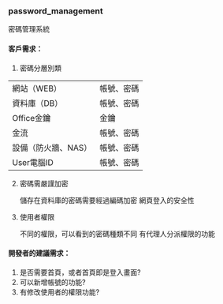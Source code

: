 ### password_management
密碼管理系統

#### 客戶需求：

1. 密碼分層別類

<table>
    <tr>
        <td>網站（WEB）</td>
        <td>帳號、密碼</td>
    </tr>
    <tr>
        <td>資料庫（DB）</td>
        <td>帳號、密碼</td>
    </tr>
    <tr>
        <td>Office金鑰</td>
        <td>金鑰</td>
    </tr>
    <tr>
        <td>金流</td>
        <td>帳號、密碼</td>
    </tr>
    <tr>
        <td>設備（防火牆、NAS）</td>
        <td>帳號、密碼</td>
    </tr>
    <tr>
        <td>User電腦ID</td>
        <td>帳號、密碼</td>
    </tr>
</table>

2. 密碼需嚴謹加密

<ol>
	<il>儲存在資料庫的密碼需要經過編碼加密</il>
	<il>網頁登入的安全性</il>
</ol>

3. 使用者權限

<ol>
	<il>不同的權限，可以看到的密碼種類不同</il>
	<il>有代理人分派權限的功能</il>
</ol>

#### 開發者的建議需求：

1. 是否需要首頁，或者首頁即是登入畫面?
2. 可以新增帳號的功能?
3. 有修改使用者的權限功能?
